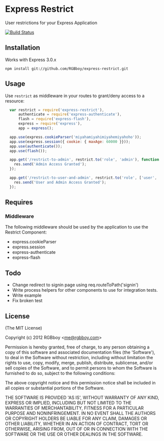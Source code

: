 # Express Restrict

  User restrictions for your Express Application

  [![Build Status](https://secure.travis-ci.org/RGBboy/express-restrict.png)](http://travis-ci.org/RGBboy/express-restrict)

## Installation

  Works with Express 3.0.x

    npm install git://github.com/RGBboy/express-restrict.git


## Usage

  Use `restrict` as middleware in your routes to grant/deny access to a resource:

``` javascript
  var restrict = require('express-restrict'),
      authenticate = require('express-authenticate'),
      flash = require('express-flash'),
      express = require('express'),
      app = express();

  app.use(express.cookieParser('miyahamiyahimiyahemiyahoho'));
  app.use(express.session({ cookie: { maxAge: 60000 }}));
  app.use(authenticate());
  app.use(flash());

  app.get('/restrict-to-admin', restrict.to('role', 'admin'), function (req, res) {
    res.send('Admin Access Granted');
  });

  app.get('/restrict-to-user-and-admin', restrict.to('role', ['user', 'admin']), function (req, res) {
    res.send('User and Admin Access Granted');
  });

```

## Requires

### Middleware

  The following middleware should be used by the application to use the 
  Restrict Component:

  * express.cookieParser
  * express.session
  * express-authenticate
  * express-flash

## Todo

  * Change redirect to signin page using req.routeToPath('signin')
  * Write process helpers for other components to use for integration tests.
  * Write example
  * Fix broken test

## License 

(The MIT License)

Copyright (c) 2012 RGBboy &lt;me@rgbboy.com&gt;

Permission is hereby granted, free of charge, to any person obtaining
a copy of this software and associated documentation files (the
'Software'), to deal in the Software without restriction, including
without limitation the rights to use, copy, modify, merge, publish,
distribute, sublicense, and/or sell copies of the Software, and to
permit persons to whom the Software is furnished to do so, subject to
the following conditions:

The above copyright notice and this permission notice shall be
included in all copies or substantial portions of the Software.

THE SOFTWARE IS PROVIDED 'AS IS', WITHOUT WARRANTY OF ANY KIND,
EXPRESS OR IMPLIED, INCLUDING BUT NOT LIMITED TO THE WARRANTIES OF
MERCHANTABILITY, FITNESS FOR A PARTICULAR PURPOSE AND NONINFRINGEMENT.
IN NO EVENT SHALL THE AUTHORS OR COPYRIGHT HOLDERS BE LIABLE FOR ANY
CLAIM, DAMAGES OR OTHER LIABILITY, WHETHER IN AN ACTION OF CONTRACT,
TORT OR OTHERWISE, ARISING FROM, OUT OF OR IN CONNECTION WITH THE
SOFTWARE OR THE USE OR OTHER DEALINGS IN THE SOFTWARE.

